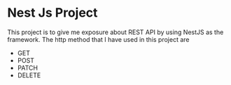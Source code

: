 # Nest Js Project

This project is to give me exposure about REST API by using NestJS as the framework. The http method that I have used in this project are

- GET
- POST
- PATCH
- DELETE
